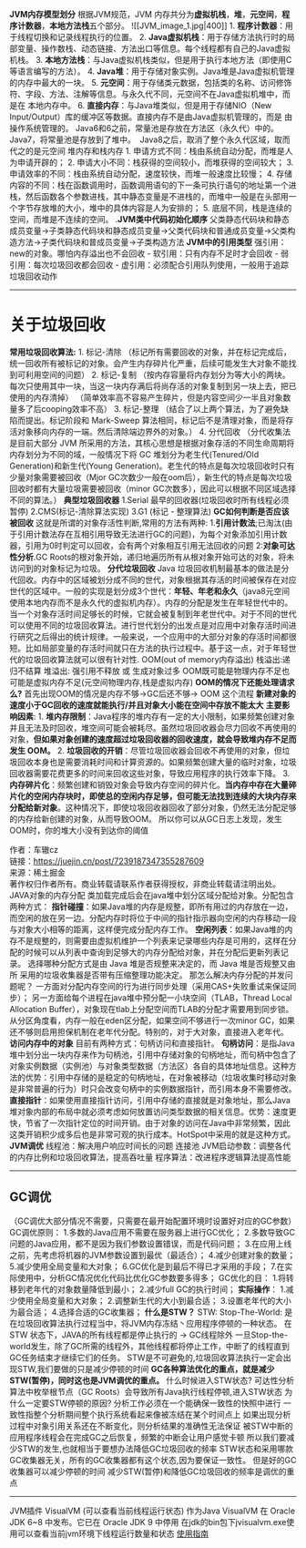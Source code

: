 **JVM内存模型划分**
	根据JVM规范，JVM 内存共分为**虚拟机栈**，**堆**，**元空间**，**程序计数器**，**本地方法栈**五个部分。
	![[JVM_image_1.jpg|400]]
	1.  **程序计数器**：用于线程切换和记录线程执行的位置。
	2.  **Java虚拟机栈**：用于存储方法执行时的局部变量、操作数栈、动态链接、方法出口等信息。每个线程都有自己的Java虚拟机栈。
	3.  **本地方法栈**：与Java虚拟机栈类似，但是用于执行本地方法（即使用C等语言编写的方法）。
	4.  **Java堆**：用于存储对象实例。Java堆是Java虚拟机管理的内存中最大的一块。
	5.  **元空间**：用于存储类元数据，包括类的名称、访问修饰符、字段、方法、注解等信息。与永久代不同，元空间不在Java虚拟机堆中，而是在  本地内存中。
	6.  **直接内存**：与Java堆类似，但是用于存储NIO（New Input/Output）库的缓冲区等数据。直接内存不是由Java虚拟机管理的，而是   由操作系统管理的。
	Java6和6之前，常量池是存放在方法区（永久代）中的。 
	Java7，将常量池是存放到了堆中。 
	Java8之后，取消了整个永久代区域，取而代之的是元空间
堆内存和栈内存
	1. 申请方式不同：栈由系统自动分配，而堆是人为申请开辟的；
	2. 申请大小不同：栈获得的空间较小，而堆获得的空间较大；
	3. 申请效率的不同：栈由系统自动分配，速度较快，而堆一般速度比较慢；
	4. 存储内容的不同：栈在函数调用时，函数调用语句的下一条可执行语句的地址第一个进栈，然后函数各个参数进栈，其中静态变量是不进栈的，而堆中一般是在头部用一个字节存放堆的大小，堆中的具体内容是人为安排的；
	5. 底层不同，栈是连续的空间，而堆是不连续的空间。
.**JVM类中代码初始化顺序**
	父类静态代码块和静态成员变量->子类静态代码块和静态成员变量->父类代码块和普通成员变量->父类构造方法->子类代码块和普成员变量->子类构造方法
**JVM中的引用类型**
	强引用：new的对象。哪怕内存溢出也不会回收
	-
	软引用：只有内存不足时才会回收
	-
	弱引用：每次垃圾回收都会回收
	-
	虚引用：必须配合引用队列使用，一般用于追踪垃圾回收动作

---
# **关于垃圾回收**
**常用垃圾回收算法:**
	1. 标记-清除 （标记所有需要回收的对象，并在标记完成后，统一回收所有被标记的对象。会产生内存碎片化严重，后续可能发生大对象不能找到可利用空间的问题）
	2. 标记-复制 （按内存容量将内存划分为等大小的两块。每次只使用其中一块，当这一块内存满后将尚存活的对象复制到另一块上去，把已使用的内存清掉）
	（简单效率高不容易产生碎片，但是内容空间少一半且对象数量多了后cooping效率不高）
	3. 标记-整理 （结合了以上两个算法，为了避免缺陷而提出。标记阶段和 Mark-Sweep 算法相同，标记后不是清理对象，而是将存活对象移向内存的一端。然后清除端边界外的对象。）
	4. 分代回收 （分代收集法是目前大部分 JVM 所采用的方法，其核心思想是根据对象存活的不同生命周期将内存划分为不同的域，一般情况下将 GC 堆划分为老生代(Tenured/Old Generation)和新生代(Young Generation)。老生代的特点是每次垃圾回收时只有少量对象需要被回收（Mjor GC次数少一般在oom后），新生代的特点是每次垃圾回收时都有大量垃圾需要被回收（minor GC次数多），因此可以根据不同区域选择不同的算法。）
**典型垃圾回收器**
	1.Serial 最早的回收器(垃圾回收时所有线程必须暂停)
	2.CMS(标记-清除算法实现)
	3.G1 (标记 - 整理算法)
**GC如何判断是否应该被回收**
	这就是所谓的对象存活性判断,常用的方法有两种:
	1.**引用计数法**;已淘汰(由于引用计数法存在互相引用导致无法进行GC的问题)，为每个对象添加引用计数器，引用为0时判定可以回收，会有两个对象相互引用无法回收的问题
	2:**对象可达性分析**.GC Roots的根对象开始，递归地遍历所有从根对象开始可达的对象，将未访问到的对象标记为垃圾。
**分代垃圾回收**
	Java 垃圾回收机制最基本的做法是分代回收。内存中的区域被划分成不同的世代，对象根据其存活的时间被保存在对应世代的区域中。一般的实现是划分成3个世代：**年轻、年老和永久**（java8元空间使用本地内存而不是永久代的虚拟机内存）。内存的分配是发生在年轻世代中的。当一个对象存活时间足够长的时候，它就会被复制到年老世代中。对于不同的世代可以使用不同的垃圾回收算法。进行世代划分的出发点是对应用中对象存活时间进行研究之后得出的统计规律。一般来说，一个应用中的大部分对象的存活时间都很短。比如局部变量的存活时间就只在方法的执行过程中。基于这一点，对于年轻世代的垃圾回收算法就可以很有针对性.
OOM(out of memory内存溢出)
	栈溢出:递归不结算
	堆溢出: 强引用不释放  或  生成对象过多
	OOM既可能是物理内存不足也可能是虚拟内存不足(元空间物理内存,栈是虚拟内存)
**OOM的情况下还能处理请求么?**
	首先出现OOM的情况是内存不够->GC后还不够-> OOM 这个流程
	**新建对象的速度小于GC回收的速度就能执行/并且对象大小能在空间中存放不能太大**
	**主要影响因素**:
		1. **堆内存限制**：Java程序的堆内存有一定的大小限制，如果频繁创建对象并且无法及时回收，堆空间可能会被耗尽。虽然垃圾回收器会尽力回收不再使用的对象，**但如果对象创建的速度超过垃圾回收器的回收速度，就会导致堆内存不足而发生 OOM。**
		2. **垃圾回收的开销**：尽管垃圾回收器会回收不再使用的对象，但垃圾回收本身也是需要消耗时间和计算资源的。如果频繁创建大量的临时对象，垃圾回收器需要花费更多的时间来回收这些对象，导致应用程序的执行效率下降。
		3. **内存碎片化**：频繁创建和销毁对象会导致内存空间的碎片化。**当内存中存在大量碎片化的空闲内存块时，即使总的空闲内存足够，但可能无法找到连续的大块内存来分配给新对象**。这种情况下，即使垃圾回收器回收了部分对象，仍然无法分配足够的内存给新创建的对象，从而导致OOM。 所以你可以从GC日志上发现，发生OOM时，你的堆大小没有到达你的阈值

  

作者：车辙cz  
链接：https://juejin.cn/post/7239187347355287609  
来源：稀土掘金  
著作权归作者所有。商业转载请联系作者获得授权，非商业转载请注明出处。
JAVA对象的内存分配
	类加载完成后会在java堆中划分区域分配给对象。分配包含两种方式：
	**指针碰撞**：如果Java堆的内存是规整，即所有用过的内存放在一边，而空闲的放在另一边。分配内存时将位于中间的指针指示器向空闲的内存移动一段与对象大小相等的距离，这样便完成分配内存工作。
	**空闲列表**：如果Java堆的内存不是规整的，则需要由虚拟机维护一个列表来记录哪些内存是可用的，这样在分配的时候可以从列表中查询到足够大的内存分配给对象，并在分配后更新列表记录。
	选择哪种分配方式是由 Java 堆是否规整来决定的，而 Java 堆是否规整又由所 采用的垃圾收集器是否带有压缩整理功能决定。
那怎么解决内存分配的并发问题呢？
	一方面对分配内存空间的行为进行同步处理（采用CAS+失败重试来保证同步）；
	另一方面给每个进程在java堆中预分配一小块空间（TLAB，Thread Local Allocation Buffer），对象现在tlab上分配空间而TLAB的分配才需要用到同步锁。
	从分区角度看，内存一般在eden区分配，如果空间不够进行一次minor GC，如果还不够则启用担保机制在老年代分配。特别的，对于大对象，直接进入老年代。
**访问内存中的对象**
	目前有两种方式：句柄访问和直接指针。
	**句柄访问**：是指Java堆中划分出一块内存来作为句柄池，引用中存储对象的句柄地址，而句柄中包含了对象实例数据（实例池）与对象类型数据（方法区）各自的具体地址信息。这种方法的优势：引用中存储的是稳定的句柄地址，在对象被移动（垃圾收集时移动对象是非常普遍的行为）时只会改变句柄中的实例数据指针，而引用本身不需要修改。
	**直接指针**：如果使用直接指针访问，引用中存储的直接就是对象地址，那么Java堆对象内部的布局中就必须考虑如何放置访问类型数据的相关信息。优势：速度更快，节省了一次指针定位的时间开销。由于对象的访问在Java中非常频繁，因此这类开销积少成多后也是非常可观的执行成本。HotSpot中采用的就是这种方式。
**JVM调优**
	线程池：解决用户响应时间长的问题
	连接池
	JVM启动参数：调整各代的内存比例和垃圾回收算法，提高吞吐量
	程序算法：改进程序逻辑算法提高性能

---
## **GC调优**
（GC调优大部分情况不需要，只需要在最开始配置环境时设置好对应的GC参数）
GC调优原则：
	1.多数的Java应用不需要在服务器上进行GC优化；
	2.多数导致GC问题的Java应用，都不是因为我们参数设置错误，而是代码问题；
	3.在应用上线之前，先考虑将机器的JVM参数设置到最优（最适合）；
	4.减少创建对象的数量；
	5.减少使用全局变量和大对象；
	6.GC优化是到最后不得已才采用的手段；
	7.在实际使用中，分析GC情况优化代码比优化GC参数要多得多；
GC优化的目：
	1.将转移到老年代的对象数量降低到最小；
	2.减少full GC的执行时间；
	**实际操作**：
	1.减少使用全局变量和大对象；
	2.调整新生代的大小到最合适；
	3.设置老年代的大小为最合适；
	4.选择合适的GC收集器；
**什么是STW？**
	STW: Stop-The-World: 是在垃圾回收算法执⾏过程当中，将JVM内存冻结丶应用程序停顿的⼀种状态。
	在STW 状态下，JAVA的所有线程都是停⽌执⾏的 -> GC线程除外
	一旦Stop-the-world发生，除了GC所需的线程外，其他线程都将停止工作，中断了的线程直到GC任务结束才继续它们的任务。
	STW是不可避免的,垃圾回收算法执⾏一定会出现STW,我们要做的只是减少停顿的时间
	**GC各种算法优化的重点，就是减少STW(暂停)，同时这也是JVM调优的重点。**
什么时候进入STW状态?
	可达性分析算法中枚举根节点（GC Roots）会导致所有Java执行线程停顿,进入STW状态
为什么一定要STW停顿的原因?
	分析工作必须在一个能确保一致性的快照中进行
	一致性指整个分析期间整个执行系统看起来像被冻结在某个时间点上
	如果出现分析过程中对象引用关系还在不断变化，则分析结果的准确性无法保证
	被STW中断的应用程序线程会在完成GC之后恢复，频繁的中断会让用户感觉卡顿
	所以我们要减少STW的发生,也就相当于要想办法降低GC垃圾回收的频率
	STW状态和采用哪款GC收集器无关，所有的GC收集器都有这个状态,因为要保证一致性。
	但是好的GC收集器可以减少停顿的时间
	减少STW(暂停)和降低GC垃圾回收的频率是调优的重点


---
JVM插件
	VisualVM (可以查看当前线程运行状态)
		作为Java VisualVM 在 Oracle JDK 6~8 中发布。它已在 Oracle JDK 9 中停用
		在jdk的bin包下jvisualvm.exe使用可以查看当前jvm环境下线程运行数量和状态
		[使用指南](https://www.cnblogs.com/baby123/p/11551626.html)











